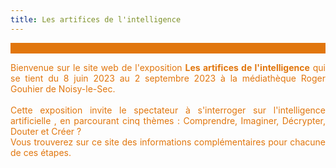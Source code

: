 ```yaml
---
title: Les artifices de l'intelligence
---
```

<div style="background-color:#E1760D;margin-bottom:10px"><br></div>
<font color="#E1760D">
<p style="text-align: justify">
Bienvenue sur le site web de l'exposition <b>Les artifices de l'intelligence</b> qui se tient du 8 juin 2023 au 2 septembre 2023 à la médiathèque Roger Gouhier de Noisy-le-Sec. 
<br>
<br>
Cette exposition invite le spectateur à s'interroger sur l'intelligence artificielle , en parcourant cinq thèmes : Comprendre, Imaginer, Décrypter, Douter et Créer ?<br> Vous trouverez sur ce site des informations complémentaires pour chacune de ces étapes.
</p>


</font>